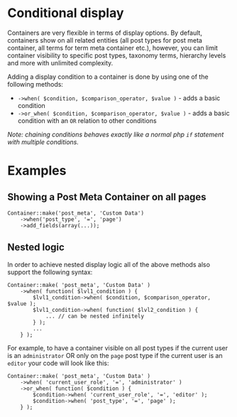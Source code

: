 # Conditional display

Containers are very flexible in terms of display options. By default, containers show on all related entities (all post types for post meta container, all terms for term meta container etc.), however, you can limit container visibility to specific post types, taxonomy terms, hierarchy levels and more with unlimited complexity.

Adding a display condition to a container is done by using one of the following methods:

- `->when( $condition, $comparison_operator, $value )` - adds a basic condition
- `->or_when( $condition, $comparison_operator, $value )` - adds a basic condition with an `OR` relation to other conditions

_Note: chaining conditions behaves exactly like a normal php `if` statement with multiple conditions._

# Examples

## Showing a Post Meta Container on all pages

	Container::make('post_meta', 'Custom Data')
	    ->when('post_type', '=', 'page')
	    ->add_fields(array(...));

## Nested logic

In order to achieve nested display logic all of the above methods also support the following syntax:
	
	Container::make( 'post_meta', 'Custom Data' )
		->when( function( $lvl1_condition ) {
			$lvl1_condition->when( $condition, $comparison_operator, $value );
			$lvl1_condition->when( function( $lvl2_condition ) {
				... // can be nested infinitely
			} );
			...
		} );

For example, to have a container visible on all post types if the current user is an `administrator` OR only on the `page` post type if the current user is an `editor` your code will look like this:
	
	Container::make( 'post_meta', 'Custom Data' )
		->when( 'current_user_role', '=', 'administrator' )
		->or_when( function( $condition ) {
			$condition->when( 'current_user_role', '=', 'editor' );
			$condition->when( 'post_type', '=', 'page' );
		} );